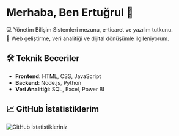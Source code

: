 
<!--## 🌐 Socials:
[![Instagram](https://img.shields.io/badge/Instagram-%23E4405F.svg?logo=Instagram&logoColor=white)](https://instagram.com/ertugrulsarsar) [![LinkedIn](https://img.shields.io/badge/LinkedIn-%230077B5.svg?logo=linkedin&logoColor=white)](https://linkedin.com/in/https://www.linkedin.com/in/ertugrulsarsar/) 

# 💻 Tech Stack:
![JavaScript](https://img.shields.io/badge/javascript-%23323330.svg?style=for-the-badge&logo=javascript&logoColor=%23F7DF1E) ![Python](https://img.shields.io/badge/python-3670A0?style=for-the-badge&logo=python&logoColor=ffdd54) ![C#](https://img.shields.io/badge/c%23-%23239120.svg?style=for-the-badge&logo=csharp&logoColor=white) ![CSS3](https://img.shields.io/badge/css3-%231572B6.svg?style=for-the-badge&logo=css3&logoColor=white) ![HTML5](https://img.shields.io/badge/html5-%23E34F26.svg?style=for-the-badge&logo=html5&logoColor=white) ![.Net](https://img.shields.io/badge/.NET-5C2D91?style=for-the-badge&logo=.net&logoColor=white) ![Bootstrap](https://img.shields.io/badge/bootstrap-%238511FA.svg?style=for-the-badge&logo=bootstrap&logoColor=white) ![MySQL](https://img.shields.io/badge/mysql-4479A1.svg?style=for-the-badge&logo=mysql&logoColor=white) ![Canva](https://img.shields.io/badge/Canva-%2300C4CC.svg?style=for-the-badge&logo=Canva&logoColor=white) ![Figma](https://img.shields.io/badge/figma-%23F24E1E.svg?style=for-the-badge&logo=figma&logoColor=white) ![GitHub](https://img.shields.io/badge/github-%23121011.svg?style=for-the-badge&logo=github&logoColor=white) ![Meta](https://img.shields.io/badge/Meta-%230467DF.svg?style=for-the-badge&logo=Meta&logoColor=white)
# 📊 GitHub Stats:
![](https://github-readme-stats.vercel.app/api?username=ertugrulsarsar&theme=dark&hide_border=false&include_all_commits=false&count_private=false)<br/>
![](https://github-readme-streak-stats.herokuapp.com/?user=ertugrulsarsar&theme=dark&hide_border=false)<br/>
![](https://github-readme-stats.vercel.app/api/top-langs/?username=ertugrulsarsar&theme=dark&hide_border=false&include_all_commits=false&count_private=false&layout=compact)

---
[![](https://visitcount.itsvg.in/api?id=ertugrulsarsar&icon=0&color=0)](https://visitcount.itsvg.in)
-->
<!-- Proudly created with GPRM ( https://gprm.itsvg.in ) -->

# Merhaba, Ben Ertuğrul 👋

💻 Yönetim Bilişim Sistemleri mezunu, e-ticaret ve yazılım tutkunu.  
🚀 Web geliştirme, veri analitiği ve dijital dönüşümle ilgileniyorum.

## 🛠️ Teknik Beceriler
- **Frontend**: HTML, CSS, JavaScript
- **Backend**: Node.js, Python
- **Veri Analitiği**: SQL, Excel, Power BI

## 📈 GitHub İstatistiklerim
![GitHub İstatistikleriniz](https://github-readme-stats.vercel.app/api?username=ertugrul&show_icons=true&theme=radical)
